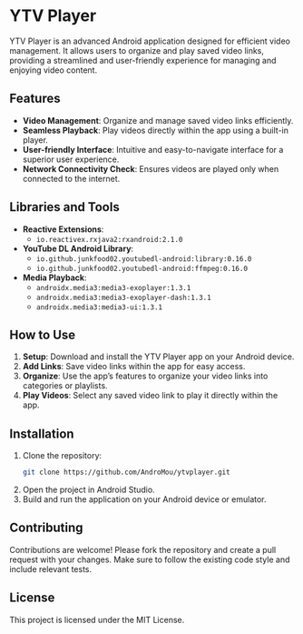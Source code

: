 # YTV Player

YTV Player is an advanced Android application designed for efficient video management. It allows users to organize and play saved video links, providing a streamlined and user-friendly experience for managing and enjoying video content.

## Features

- **Video Management**: Organize and manage saved video links efficiently.
- **Seamless Playback**: Play videos directly within the app using a built-in player.
- **User-friendly Interface**: Intuitive and easy-to-navigate interface for a superior user experience.
- **Network Connectivity Check**: Ensures videos are played only when connected to the internet.

## Libraries and Tools

- **Reactive Extensions**:
  - `io.reactivex.rxjava2:rxandroid:2.1.0`
- **YouTube DL Android Library**:
  - `io.github.junkfood02.youtubedl-android:library:0.16.0`
  - `io.github.junkfood02.youtubedl-android:ffmpeg:0.16.0`
- **Media Playback**:
  - `androidx.media3:media3-exoplayer:1.3.1`
  - `androidx.media3:media3-exoplayer-dash:1.3.1`
  - `androidx.media3:media3-ui:1.3.1`

## How to Use

1. **Setup**: Download and install the YTV Player app on your Android device.
2. **Add Links**: Save video links within the app for easy access.
3. **Organize**: Use the app’s features to organize your video links into categories or playlists.
4. **Play Videos**: Select any saved video link to play it directly within the app.

## Installation

1. Clone the repository:
   ```bash
   git clone https://github.com/AndroMou/ytvplayer.git
   ```
2. Open the project in Android Studio.
3. Build and run the application on your Android device or emulator.

## Contributing

Contributions are welcome! Please fork the repository and create a pull request with your changes. Make sure to follow the existing code style and include relevant tests.

## License

This project is licensed under the MIT License.
